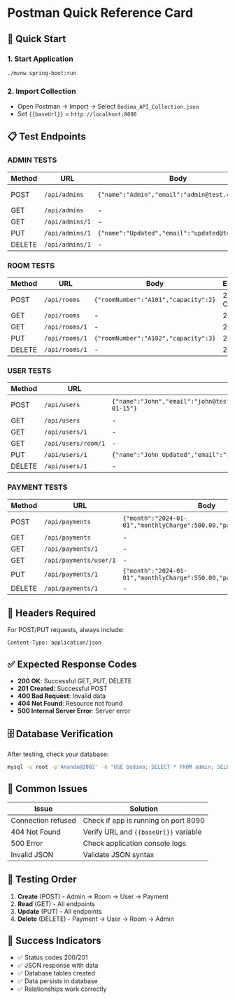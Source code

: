 # Postman Quick Reference Card

## 🚀 **Quick Start**

### **1. Start Application**

```bash
./mvnw spring-boot:run
```

### **2. Import Collection**

- Open Postman → Import → Select `Bodima_API_Collection.json`
- Set `{{baseUrl}}` = `http://localhost:8090`

## 📋 **Test Endpoints**

### **ADMIN TESTS**

| Method | URL             | Body                                            | Expected    |
| ------ | --------------- | ----------------------------------------------- | ----------- |
| POST   | `/api/admins`   | `{"name":"Admin","email":"admin@test.com"}`     | 201 Created |
| GET    | `/api/admins`   | -                                               | 200 OK      |
| GET    | `/api/admins/1` | -                                               | 200 OK      |
| PUT    | `/api/admins/1` | `{"name":"Updated","email":"updated@test.com"}` | 200 OK      |
| DELETE | `/api/admins/1` | -                                               | 200 OK      |

### **ROOM TESTS**

| Method | URL            | Body                                 | Expected    |
| ------ | -------------- | ------------------------------------ | ----------- |
| POST   | `/api/rooms`   | `{"roomNumber":"A101","capacity":2}` | 201 Created |
| GET    | `/api/rooms`   | -                                    | 200 OK      |
| GET    | `/api/rooms/1` | -                                    | 200 OK      |
| PUT    | `/api/rooms/1` | `{"roomNumber":"A102","capacity":3}` | 200 OK      |
| DELETE | `/api/rooms/1` | -                                    | 200 OK      |

### **USER TESTS**

| Method | URL                 | Body                                                                                    | Expected    |
| ------ | ------------------- | --------------------------------------------------------------------------------------- | ----------- |
| POST   | `/api/users`        | `{"name":"John","email":"john@test.com","phone":"+1234567890","joinDate":"2024-01-15"}` | 201 Created |
| GET    | `/api/users`        | -                                                                                       | 200 OK      |
| GET    | `/api/users/1`      | -                                                                                       | 200 OK      |
| GET    | `/api/users/room/1` | -                                                                                       | 200 OK      |
| PUT    | `/api/users/1`      | `{"name":"John Updated","email":"john.updated@test.com"}`                               | 200 OK      |
| DELETE | `/api/users/1`      | -                                                                                       | 200 OK      |

### **PAYMENT TESTS**

| Method | URL                    | Body                                                                | Expected    |
| ------ | ---------------------- | ------------------------------------------------------------------- | ----------- |
| POST   | `/api/payments`        | `{"month":"2024-01-01","monthlyCharge":500.00,"paidAmount":500.00}` | 201 Created |
| GET    | `/api/payments`        | -                                                                   | 200 OK      |
| GET    | `/api/payments/1`      | -                                                                   | 200 OK      |
| GET    | `/api/payments/user/1` | -                                                                   | 200 OK      |
| PUT    | `/api/payments/1`      | `{"month":"2024-01-01","monthlyCharge":550.00,"paidAmount":550.00}` | 200 OK      |
| DELETE | `/api/payments/1`      | -                                                                   | 200 OK      |

## 🔧 **Headers Required**

For POST/PUT requests, always include:

```
Content-Type: application/json
```

## ✅ **Expected Response Codes**

- **200 OK**: Successful GET, PUT, DELETE
- **201 Created**: Successful POST
- **400 Bad Request**: Invalid data
- **404 Not Found**: Resource not found
- **500 Internal Server Error**: Server error

## 🗄️ **Database Verification**

After testing, check your database:

```bash
mysql -u root -p'Ananda@2002' -e "USE bodima; SELECT * FROM admin; SELECT * FROM room; SELECT * FROM user; SELECT * FROM monthly_payment;"
```

## 🚨 **Common Issues**

| Issue              | Solution                              |
| ------------------ | ------------------------------------- |
| Connection refused | Check if app is running on port 8090  |
| 404 Not Found      | Verify URL and `{{baseUrl}}` variable |
| 500 Error          | Check application console logs        |
| Invalid JSON       | Validate JSON syntax                  |

## 📝 **Testing Order**

1. **Create** (POST) - Admin → Room → User → Payment
2. **Read** (GET) - All endpoints
3. **Update** (PUT) - All endpoints
4. **Delete** (DELETE) - Payment → User → Room → Admin

## 🎯 **Success Indicators**

- ✅ Status codes 200/201
- ✅ JSON response with data
- ✅ Database tables created
- ✅ Data persists in database
- ✅ Relationships work correctly

